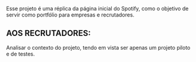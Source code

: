 Esse projeto é uma réplica da página inicial do Spotify, como o objetivo de servir como portfólio para empresas e recrutadores.

## AOS RECRUTADORES:

Analisar o contexto do projeto, tendo em vista ser apenas um projeto piloto e de testes.

